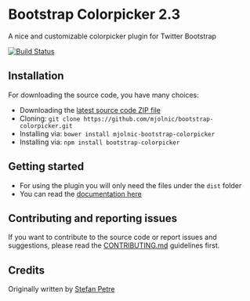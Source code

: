 # Bootstrap Colorpicker 2.3
A nice and customizable colorpicker plugin for Twitter Bootstrap

[![Build Status](https://travis-ci.org/mjolnic/bootstrap-colorpicker.png)](https://travis-ci.org/mjolnic/bootstrap-colorpicker)
 
## Installation
For downloading the source code, you have many choices:

- Downloading the [latest source code ZIP file](https://github.com/mjolnic/bootstrap-colorpicker/archive/master.zip)
- Cloning: `git clone https://github.com/mjolnic/bootstrap-colorpicker.git`
- Installing via: `bower install mjolnic-bootstrap-colorpicker`
- Installing via: `npm install bootstrap-colorpicker`

## Getting started
- For using the plugin you will only need the files under the `dist` folder
- You can read the [documentation here](http://mjolnic.github.io/bootstrap-colorpicker/)

## Contributing and reporting issues
If you want to contribute to the source code or report issues and suggestions, please read the [CONTRIBUTING.md](CONTRIBUTING.md) guidelines first.

## Credits
Originally written by [Stefan Petre](http://www.eyecon.ro/)
